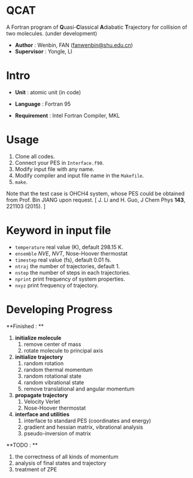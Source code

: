 # QCAT

A Fortran program of **Q**uasi-**C**lassical **A**diabatic **T**rajectory for collision of two molecules. (under development)

- **Author** : Wenbin, FAN (fanwenbin@shu.edu.cn)
- **Supervisor** : Yongle, LI

# Intro

* **Unit** : atomic unit (in code)

* **Language** : Fortran 95
* **Requirement** : Intel Fortran Compiler, MKL

# Usage

1. Clone all codes. 
2. Connect your PES in `Interface.f90`. 
3. Modify input file with any name. 
4. Modify compiler and input file name in the `Makefile`. 
5. `make`. 

Note that the test case is OHCH4 system, whose PES could be obtained from Prof. Bin JIANG upon request. [ J. Li and H. Guo, J Chem Phys **143**, 221103 (2015). ]

# Keyword in input file

* `temperature` real value (K), default 298.15 K. 
* `ensemble` *NVE*, *NVT*, Nose-Hoover thermostat
* `timestep` real value (fs), default 0.01 fs. 
* `ntraj` the number of trajectories, default 1. 
* `nstep` the number of steps in each trajectories. 
* `nprint` print frequency of system properties. 
* `nxyz` print frequency of trajectory. 

# Developing Progress

**Finished : **

1. **initialize molecule**
   1. remove center of mass
   2. rotate molecule to principal axis
2. **initialize trajectory**
   1. random rotation
   2. random thermal momentum
   3. random rotational state
   4. random vibrational state
   5. remove translational and angular momentum
3. **propagate trajectory**
   1. Velocity Verlet
   2. Nose-Hoover thermostat
4. **interface and utilities**
   1. interface to standard PES (coordinates and energy)
   2. gradient and hessian matrix, vibrational analysis
   3. pseudo-inversion of matrix

**TODO : **

1. the correctness of all kinds of momentum
2. analysis of final states and trajectory
3. treatment of ZPE